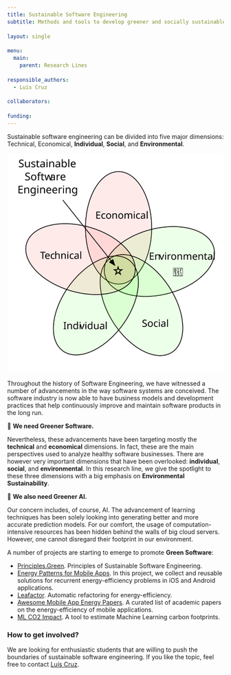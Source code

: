 ```yaml
---
title: Sustainable Software Engineering
subtitle: Methods and tools to develop greener and socially sustainable software systems.

layout: single

menu:
  main:
    parent: Research Lines

responsible_authors:
  - Luís Cruz

collaborators:

funding:
---
```


Sustainable software engineering can be divided into five major dimensions: Technical, Economical, **Individual**, **Social**, and **Environmental**.

![Sustainable Software Engineering](sustainable-se.svg)

Throughout the history of Software Engineering, we have witnessed a number of advancements in the way software systems are conceived. The software industry is now able to have business models and development practices that help continuously improve and maintain software products in the long run.

🌱 **We need Greener Software.**

Nevertheless, these advancements have been targeting mostly the **technical** and **economical** dimensions. In fact, these are the main perspectives used to analyze healthy software businesses. There are however very important dimensions that have been overlooked: **individual**, **social**, and **environmental**. In this research line, we give the spotlight to these three dimensions with a big emphasis on **Environmental Sustainability**.

🌱 **We also need Greener AI.**

Our concern includes, of course, AI. The advancement of learning techniques has been solely looking into generating better and more accurate prediction models. For our comfort, the usage of computation-intensive resources has been hidden behind the walls of big cloud servers. However, one cannot disregard their footprint in our environment.

A number of projects are starting to emerge to promote **Green Software**:

* [Principles.Green](https://principles.green). Principles of Sustainable Software Engineering.
* [Energy Patterns for Mobile Apps](https://tqrg.github.io/energy-patterns/). In this project, we collect and reusable solutions for recurrent energy-efficiency problems in iOS and Android applications.
* [Leafactor](https://tqrg.github.io/projects/leafactor.html). Automatic refactoring for energy-efficiency.
* [Awesome Mobile App Energy Papers](https://luiscruz.github.io/awesome-mobile-app-energy-papers/). A curated list of academic papers on the energy-efficiency of mobile applications.
* [ML CO2 Impact](https://mlco2.github.io/impact/). A tool to estimate Machine Learning carbon footprints.

### How to get involved?

We are looking for enthusiastic students that are willing to push the boundaries of sustainable software engineering. If you like the topic, feel free to contact [Luís Cruz](https://luiscruz.github.io).
